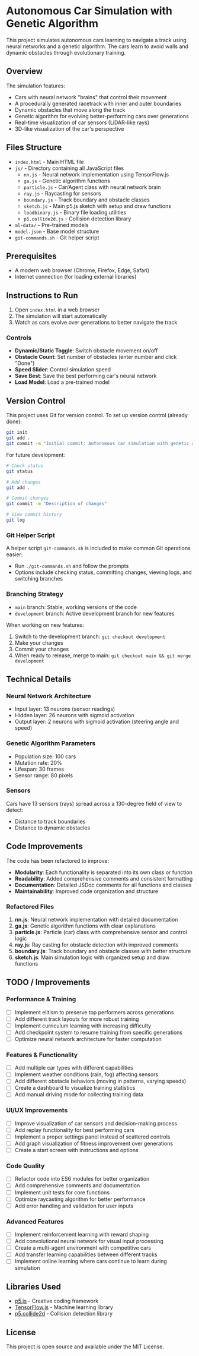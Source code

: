 # Autonomous Car Simulation with Genetic Algorithm

This project simulates autonomous cars learning to navigate a track using neural networks and a genetic algorithm. The cars learn to avoid walls and dynamic obstacles through evolutionary training.

## Overview

The simulation features:
- Cars with neural network "brains" that control their movement
- A procedurally generated racetrack with inner and outer boundaries
- Dynamic obstacles that move along the track
- Genetic algorithm for evolving better-performing cars over generations
- Real-time visualization of car sensors (LiDAR-like rays)
- 3D-like visualization of the car's perspective

## Files Structure

- `index.html` - Main HTML file
- `js/` - Directory containing all JavaScript files
  - `nn.js` - Neural network implementation using TensorFlow.js
  - `ga.js` - Genetic algorithm functions
  - `particle.js` - Car/Agent class with neural network brain
  - `ray.js` - Raycasting for sensors
  - `boundary.js` - Track boundary and obstacle classes
  - `sketch.js` - Main p5.js sketch with setup and draw functions
  - `loadbinary.js` - Binary file loading utilities
  - `p5.collide2d.js` - Collision detection library
- `ml-data/` - Pre-trained models
- `model.json` - Base model structure
- `git-commands.sh` - Git helper script

## Prerequisites

- A modern web browser (Chrome, Firefox, Edge, Safari)
- Internet connection (for loading external libraries)

## Instructions to Run

1. Open `index.html` in a web browser
2. The simulation will start automatically
3. Watch as cars evolve over generations to better navigate the track

### Controls

- **Dynamic/Static Toggle**: Switch obstacle movement on/off
- **Obstacle Count**: Set number of obstacles (enter number and click "Done")
- **Speed Slider**: Control simulation speed
- **Save Best**: Save the best performing car's neural network
- **Load Model**: Load a pre-trained model

## Version Control

This project uses Git for version control. To set up version control (already done):
```bash
git init
git add .
git commit -m "Initial commit: Autonomous car simulation with genetic algorithm and neural networks"
```

For future development:
```bash
# Check status
git status

# Add changes
git add .

# Commit changes
git commit -m "Description of changes"

# View commit history
git log
```

### Git Helper Script

A helper script `git-commands.sh` is included to make common Git operations easier:
- Run `./git-commands.sh` and follow the prompts
- Options include checking status, committing changes, viewing logs, and switching branches

### Branching Strategy

- `main` branch: Stable, working versions of the code
- `development` branch: Active development branch for new features

When working on new features:
1. Switch to the development branch: `git checkout development`
2. Make your changes
3. Commit your changes
4. When ready to release, merge to main: `git checkout main && git merge development`

## Technical Details

### Neural Network Architecture
- Input layer: 13 neurons (sensor readings)
- Hidden layer: 26 neurons with sigmoid activation
- Output layer: 2 neurons with sigmoid activation (steering angle and speed)

### Genetic Algorithm Parameters
- Population size: 100 cars
- Mutation rate: 20%
- Lifespan: 30 frames
- Sensor range: 80 pixels

### Sensors
Cars have 13 sensors (rays) spread across a 130-degree field of view to detect:
- Distance to track boundaries
- Distance to dynamic obstacles

## Code Improvements

The code has been refactored to improve:
- **Modularity**: Each functionality is separated into its own class or function
- **Readability**: Added comprehensive comments and consistent formatting
- **Documentation**: Detailed JSDoc comments for all functions and classes
- **Maintainability**: Improved code organization and structure

### Refactored Files

1. **nn.js**: Neural network implementation with detailed documentation
2. **ga.js**: Genetic algorithm functions with clear explanations
3. **particle.js**: Particle (car) class with comprehensive sensor and control logic
4. **ray.js**: Ray casting for obstacle detection with improved comments
5. **boundary.js**: Track boundary and obstacle classes with better structure
6. **sketch.js**: Main simulation logic with organized setup and draw functions

## TODO / Improvements

### Performance & Training
- [ ] Implement elitism to preserve top performers across generations
- [ ] Add different track layouts for more robust training
- [ ] Implement curriculum learning with increasing difficulty
- [ ] Add checkpoint system to resume training from specific generations
- [ ] Optimize neural network architecture for faster computation

### Features & Functionality
- [ ] Add multiple car types with different capabilities
- [ ] Implement weather conditions (rain, fog) affecting sensors
- [ ] Add different obstacle behaviors (moving in patterns, varying speeds)
- [ ] Create a dashboard to visualize training statistics
- [ ] Add manual driving mode for collecting training data

### UI/UX Improvements
- [ ] Improve visualization of car sensors and decision-making process
- [ ] Add replay functionality for best performing cars
- [ ] Implement a proper settings panel instead of scattered controls
- [ ] Add graph visualization of fitness improvement over generations
- [ ] Create a start screen with instructions and options

### Code Quality
- [ ] Refactor code into ES6 modules for better organization
- [ ] Add comprehensive comments and documentation
- [ ] Implement unit tests for core functions
- [ ] Optimize raycasting algorithm for better performance
- [ ] Add error handling and validation for user inputs

### Advanced Features
- [ ] Implement reinforcement learning with reward shaping
- [ ] Add convolutional neural network for visual input processing
- [ ] Create a multi-agent environment with competitive cars
- [ ] Add transfer learning capabilities between different tracks
- [ ] Implement online learning where cars continue to learn during simulation

## Libraries Used

- [p5.js](https://p5js.org/) - Creative coding framework
- [TensorFlow.js](https://www.tensorflow.org/js) - Machine learning library
- [p5.collide2d](https://github.com/bmoren/p5.collide2D) - Collision detection library

## License

This project is open source and available under the MIT License.